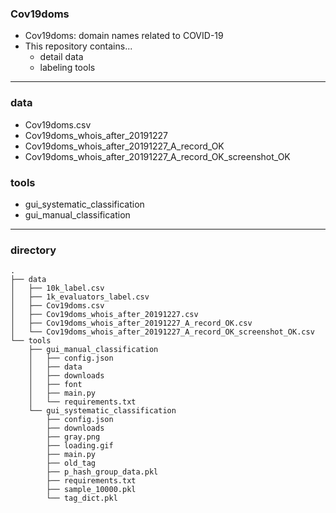 ### Cov19doms
- Cov19doms: domain names related to COVID-19
- This repository contains...
  - detail data
  - labeling tools

---
### data
- Cov19doms.csv
- Cov19doms_whois_after_20191227
- Cov19doms_whois_after_20191227_A_record_OK
- Cov19doms_whois_after_20191227_A_record_OK_screenshot_OK

### tools
- gui_systematic_classification
- gui_manual_classification

---
### directory
```
.
├── data
│   ├── 10k_label.csv
│   ├── 1k_evaluators_label.csv
│   ├── Cov19doms.csv
│   ├── Cov19doms_whois_after_20191227.csv
│   ├── Cov19doms_whois_after_20191227_A_record_OK.csv
│   └── Cov19doms_whois_after_20191227_A_record_OK_screenshot_OK.csv
└── tools
    ├── gui_manual_classification
    │   ├── config.json
    │   ├── data
    │   ├── downloads
    │   ├── font
    │   ├── main.py
    │   └── requirements.txt
    └── gui_systematic_classification
        ├── config.json
        ├── downloads
        ├── gray.png
        ├── loading.gif
        ├── main.py
        ├── old_tag
        ├── p_hash_group_data.pkl
        ├── requirements.txt
        ├── sample_10000.pkl
        └── tag_dict.pkl
```

